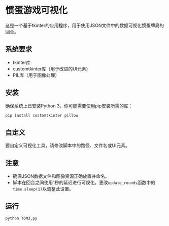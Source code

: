 # 惯蛋游戏可视化

这是一个基于tkinter的应用程序，用于使用JSON文件中的数据可视化惯蛋牌局的回合。

## 系统要求
- tkinter库
- customtkinter库（用于改进的UI元素）
- PIL库（用于图像处理）

## 安装
确保系统上已安装Python 3。你可能需要使用pip安装所需的库：

```bash
pip install customtkinter pillow
```

## 自定义
要自定义可视化工具，请修改脚本中的路径、文件名或UI元素。

## 注意
- 确保JSON数据文件和图像资源正确放置并命名。
- 脚本在回合之间使用1秒的延迟进行可视化。更改`update_rounds`函数中的`time.sleep(1)`以调整此设置。

## 运行
```bash
python TOM3,py
